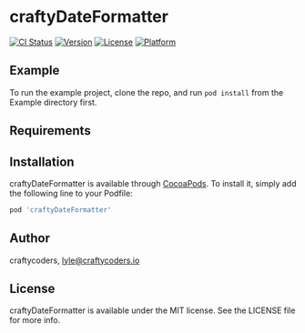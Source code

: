 # craftyDateFormatter

[![CI Status](https://img.shields.io/travis/craftycoders/craftyDateFormatter.svg?style=flat)](https://travis-ci.org/craftycoders/craftyDateFormatter)
[![Version](https://img.shields.io/cocoapods/v/craftyDateFormatter.svg?style=flat)](https://cocoapods.org/pods/craftyDateFormatter)
[![License](https://img.shields.io/cocoapods/l/craftyDateFormatter.svg?style=flat)](https://cocoapods.org/pods/craftyDateFormatter)
[![Platform](https://img.shields.io/cocoapods/p/craftyDateFormatter.svg?style=flat)](https://cocoapods.org/pods/craftyDateFormatter)

## Example

To run the example project, clone the repo, and run `pod install` from the Example directory first.

## Requirements

## Installation

craftyDateFormatter is available through [CocoaPods](https://cocoapods.org). To install
it, simply add the following line to your Podfile:

```ruby
pod 'craftyDateFormatter'
```

## Author

craftycoders, lyle@craftycoders.io

## License

craftyDateFormatter is available under the MIT license. See the LICENSE file for more info.
